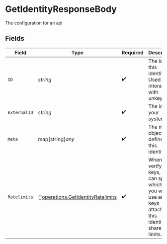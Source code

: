 # GetIdentityResponseBody

The configuration for an api


## Fields

| Field                                                                                                                            | Type                                                                                                                             | Required                                                                                                                         | Description                                                                                                                      |
| -------------------------------------------------------------------------------------------------------------------------------- | -------------------------------------------------------------------------------------------------------------------------------- | -------------------------------------------------------------------------------------------------------------------------------- | -------------------------------------------------------------------------------------------------------------------------------- |
| `ID`                                                                                                                             | *string*                                                                                                                         | :heavy_check_mark:                                                                                                               | The id of this identity. Used to interact with unkey's API                                                                       |
| `ExternalID`                                                                                                                     | *string*                                                                                                                         | :heavy_check_mark:                                                                                                               | The id in your system                                                                                                            |
| `Meta`                                                                                                                           | map[string]*any*                                                                                                                 | :heavy_check_mark:                                                                                                               | The meta object defined for this identity.                                                                                       |
| `Ratelimits`                                                                                                                     | [][operations.GetIdentityRatelimits](../../models/operations/getidentityratelimits.md)                                           | :heavy_check_mark:                                                                                                               | When verifying keys, you can specify which limits you want to use and all keys attached to this identity, will share the limits. |